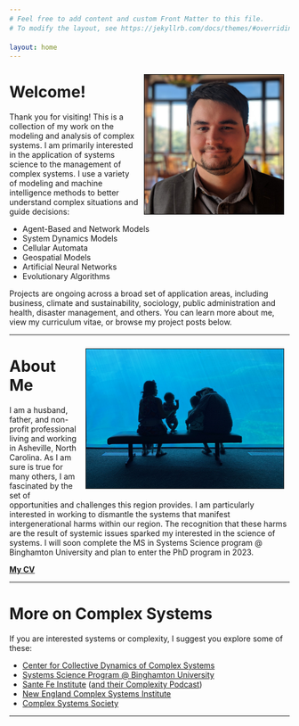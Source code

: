 ```yaml
---
# Feel free to add content and custom Front Matter to this file.
# To modify the layout, see https://jekyllrb.com/docs/themes/#overriding-theme-defaults

layout: home
---
```


<img src="/assets/will.jpg" width="auto" height="250" border="1px solid #000" align="right" hspace="10" vspace="10">

# Welcome!

Thank you for visiting! This is a collection of my work on the modeling and analysis of complex systems. I am primarily interested in the application of systems science to the management of complex systems. I use a variety of modeling and machine intelligence methods to better understand complex situations and guide decisions:
- Agent-Based and Network Models
- System Dynamics Models
- Cellular Automata
- Geospatial Models
- Artificial Neural Networks
- Evolutionary Algorithms

Projects are ongoing across a broad set of application areas, including business, climate and sustainability, sociology, public administration and health, disaster management, and others. You can learn more about me, view my curriculum vitae, or browse my project posts below.

___

<img src="/assets/family.jpg" width="auto" height="250" border="1px solid #000" align="right" hspace="10" vspace="10">

# About Me
I am a husband, father, and non-profit professional living and working in Asheville, North Carolina.  As I am sure is true for many others, I am fascinated by the set of opportunities and challenges this region provides. I am particularly interested in working to dismantle the systems that manifest intergenerational harms within our region. The recognition that these harms are the result of systemic issues sparked my interested in the science of systems. I will soon complete the MS in Systems Science program @ Binghamton University and plan to enter the PhD program in 2023.


<a href="https://will-deter.github.io/assets/Will%20Deter,%20Online%20CV,%20Dec%202022.pdf" target="_blank">**My CV**</a>

___

# More on Complex Systems
If you are interested systems or complexity, I suggest you explore some of these:
- <a href="https://coco.binghamton.edu/" target="_blank">Center for Collective Dynamics of Complex Systems</a>
- <a href="https://www.binghamton.edu/ssie/graduate/systems-science.html" target="_blank">Systems Science Program @ Binghamton University</a>
- <a href="https://santafe.edu/" target="_blank">Sante Fe Institute</a> (<a href="https://complexity.simplecast.com/episodes" target="_blank">and their Complexity Podcast</a>)
- <a href="https://necsi.edu/" target="_blank">New England Complex Systems Institute</a>
- <a href="https://cssociety.org/home" target="_blank">Complex Systems Society</a>

___